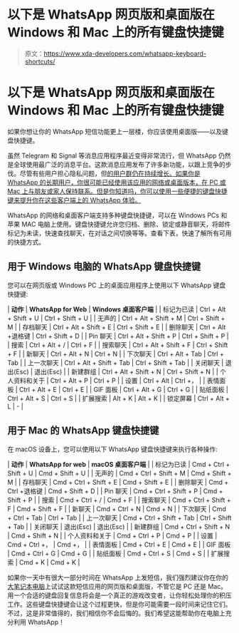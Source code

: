 # 以下是 WhatsApp 网页版和桌面版在 Windows 和 Mac 上的所有键盘快捷键

> 原文：<https://www.xda-developers.com/whatsapp-keyboard-shortcuts/>

# 以下是 WhatsApp 网页版和桌面版在 Windows 和 Mac 上的所有键盘快捷键

如果你想让你的 WhatsApp 短信功能更上一层楼，你应该使用桌面版——以及键盘快捷键。

虽然 Telegram 和 Signal 等消息应用程序最近变得非常流行，但 WhatsApp 仍然是全球使用最广泛的消息平台。这款消息应用发布了许多新功能，以跟上竞争的步伐。尽管有些用户担心隐私问题，但[的用户群仍在持续增长。如果你是 WhatsApp 的长期用户，你很可能已经使用该应用的网络或桌面版本，在 PC 或 Mac 上与朋友或家人保持联系。但是你知道吗，你可以使用一些便捷的键盘快捷键来提升你在这些客户端上的 WhatsApp 体验。](https://www.xda-developers.com/whatsapp-updates-terms-privacy-policy-mandate-data-sharing-facebook/)

WhatsApp 的网络和桌面客户端支持多种键盘快捷键，可以在 Windows PCs 和苹果 MAC 电脑上使用。键盘快捷键允许您归档、删除、锁定或静音聊天，将邮件标记为未读，快速查找聊天，在对话之间切换等等。查看下表，快速了解所有可用的快捷方式。

## 用于 Windows 电脑的 WhatsApp 键盘快捷键

您可以在网页版或 Windows PC 上的桌面应用程序上使用以下 WhatsApp 键盘快捷键:

| **动作** | **WhatsApp for Web** | **Windows 桌面客户端** |
| 标记为已读 | Ctrl + Alt + Shift + U | Ctrl + Shift + U |
| 无声的 | Ctrl + Alt + Shift + M | Ctrl + Shift + M |
| 存档聊天 | Ctrl + Alt + Shift + E | Ctrl + Shift + E |
| 删除聊天 | Ctrl + Alt +退格键 | Ctrl + Shift + D |
| Pin 聊天 | Ctrl + Alt + Shift + P | Ctrl + Shift + P |
| 搜索 | Ctrl + Alt + / | Ctrl + F |
| 搜索聊天 | Ctrl + Alt + Shift + F | Ctrl + Shift + F |
| 新聊天 | Ctrl + Alt + N | Ctrl + N |
| 下次聊天 | Ctrl + Alt + Tab | Ctrl + Tab |
| 上一次聊天 | Ctrl + Alt + Shift + Tab | Ctrl + Shift + Tab |
| 关闭聊天 | 退出(Esc) | 退出(Esc) |
| 新建群组 | Ctrl + Alt + Shift + N | Ctrl + Shift + N |
| 个人资料和关于 | Ctrl + Alt + P | Ctrl + P |
| 设置 | Ctrl + Alt | Ctrl +， |
| 表情面板 | Ctrl + Alt + E | Ctrl + E |
| GIF 面板 | Ctrl + Alt + G | Ctrl + G |
| 贴纸面板 | Ctrl + Alt + S | Ctrl + S |
| 扩展搜索 | Alt + K | Alt + K |
| 锁定屏幕 | Ctrl + Alt + L | - |

## 用于 Mac 的 WhatsApp 键盘快捷键

在 macOS 设备上，您可以使用以下 WhatsApp 键盘快捷键来执行各种操作:

| **动作** | **WhatsApp for web** | **macOS 桌面客户端** |
| 标记为已读 | Cmd + Ctrl + Shift + U | Cmd + Shift + U |
| 无声的 | Cmd + Ctrl + Shift + M | Cmd + Shift + M |
| 存档聊天 | Cmd + Ctrl + Shift + E | Cmd + Shift + E |
| 删除聊天 | Cmd + Ctrl +退格键 | Cmd + Shift + D |
| Pin 聊天 | Cmd + Ctrl + Shift + P | Cmd + Shift + P |
| 搜索 | Cmd + Ctrl + / | Cmd + F |
| 搜索聊天 | Cmd + Ctrl + Shift + F | Cmd + Shift + F |
| 新聊天 | Cmd + Ctrl + N | Cmd + N |
| 下次聊天 | Cmd + Ctrl + Tab | Ctrl + Tab |
| 上一次聊天 | Cmd + Ctrl + Shift + Tab | Ctrl + Shift + Tab |
| 关闭聊天 | 退出(Esc) | 退出(Esc) |
| 新建群组 | Cmd + Ctrl + Shift + N | Cmd + Shift + N |
| 个人资料和关于 | Cmd + Ctrl + P | Cmd + P |
| 设置 | Cmd + Ctrl +， | Cmd +， |
| 表情面板 | Cmd + Ctrl + E | Cmd + E |
| GIF 面板 | Cmd + Ctrl + G | Cmd + G |
| 贴纸面板 | Cmd + Ctrl + S | Cmd + S |
| 扩展搜索 | Cmd + K | Cmd + K |

如果你一天中有很大一部分时间在 WhatsApp 上发短信，我们强烈建议你在你的[大笔记本电脑](https://www.xda-developers.com/best-laptops/)上试试这款短信应用的网页版和桌面版，不管它是 PC 还是 Mac。用一个合适的键盘回复信息将会是一个真正的游戏改变者，让你轻松处理你的积压工作。这些键盘快捷键会让这个过程更快，但是你可能需要一段时间来记住它们。不过，这是非常值得的，我们相信你不会后悔的。我们希望这能帮助你在电脑上充分利用 WhatsApp！